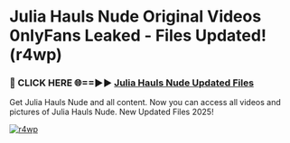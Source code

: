 # Julia Hauls Nude Original Videos 0nlyFans Leaked - Files Updated! (r4wp)

<h3>🔴 CLICK HERE 🌐==►► <a href="https://tinyurl.com/yc6ubb5a" rel="nofollow">Julia Hauls Nude Updated Files</a></h3>

Get Julia Hauls Nude and all content. Now you can access all videos and pictures of Julia Hauls Nude. New Updated Files 2025!

[![r4wp](https://i.imgur.com/7eu0CRL.gif)](https://tinyurl.com/yc6ubb5a)
